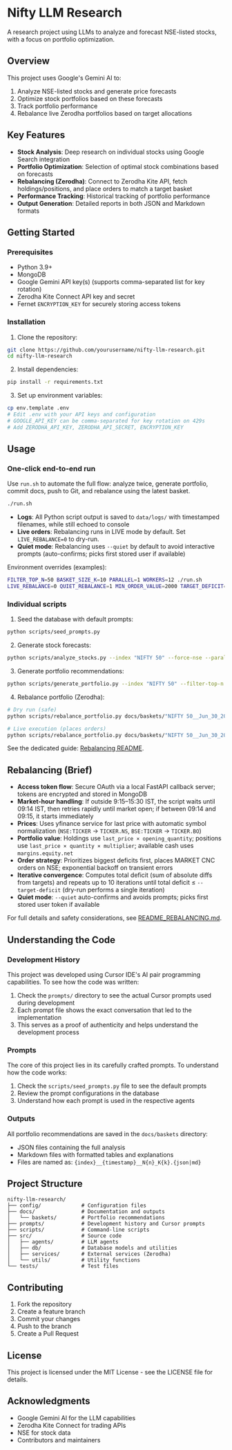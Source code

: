 # Nifty LLM Research

A research project using LLMs to analyze and forecast NSE-listed stocks, with a focus on portfolio optimization.

## Overview

This project uses Google's Gemini AI to:
1. Analyze NSE-listed stocks and generate price forecasts
2. Optimize stock portfolios based on these forecasts
3. Track portfolio performance
4. Rebalance live Zerodha portfolios based on target allocations

## Key Features

- **Stock Analysis**: Deep research on individual stocks using Google Search integration
- **Portfolio Optimization**: Selection of optimal stock combinations based on forecasts
- **Rebalancing (Zerodha)**: Connect to Zerodha Kite API, fetch holdings/positions, and place orders to match a target basket
- **Performance Tracking**: Historical tracking of portfolio performance
- **Output Generation**: Detailed reports in both JSON and Markdown formats

## Getting Started

### Prerequisites

- Python 3.9+
- MongoDB
- Google Gemini API key(s) (supports comma-separated list for key rotation)
- Zerodha Kite Connect API key and secret
- Fernet `ENCRYPTION_KEY` for securely storing access tokens

### Installation

1. Clone the repository:
```bash
git clone https://github.com/yourusername/nifty-llm-research.git
cd nifty-llm-research
```

2. Install dependencies:
```bash
pip install -r requirements.txt
```

3. Set up environment variables:
```bash
cp env.template .env
# Edit .env with your API keys and configuration
# GOOGLE_API_KEY can be comma-separated for key rotation on 429s
# Add ZERODHA_API_KEY, ZERODHA_API_SECRET, ENCRYPTION_KEY
```

## Usage

### One-click end-to-end run

Use `run.sh` to automate the full flow: analyze twice, generate portfolio, commit docs, push to Git, and rebalance using the latest basket.

```bash
./run.sh
```

- **Logs**: All Python script output is saved to `data/logs/` with timestamped filenames, while still echoed to console
- **Live orders**: Rebalancing runs in LIVE mode by default. Set `LIVE_REBALANCE=0` to dry-run.
- **Quiet mode**: Rebalancing uses `--quiet` by default to avoid interactive prompts (auto-confirms; picks first stored user if available)

Environment overrides (examples):
```bash
FILTER_TOP_N=50 BASKET_SIZE_K=10 PARALLEL=1 WORKERS=12 ./run.sh
LIVE_REBALANCE=0 QUIET_REBALANCE=1 MIN_ORDER_VALUE=2000 TARGET_DEFICIT=5000 ./run.sh
```

### Individual scripts

1. Seed the database with default prompts:
```bash
python scripts/seed_prompts.py
```

2. Generate stock forecasts:
```bash
python scripts/analyze_stocks.py --index "NIFTY 50" --force-nse --parallel -w 10
```

3. Generate portfolio recommendations:
```bash
python scripts/generate_portfolio.py --index "NIFTY 50" --filter-top-n 20 --basket-size-k 5
```

4. Rebalance portfolio (Zerodha):
```bash
# Dry run (safe)
python scripts/rebalance_portfolio.py docs/baskets/"NIFTY 50__Jun_30_2025_00_58__N20_K5.json" --dry-run --quiet --target-deficit 5000

# Live execution (places orders)
python scripts/rebalance_portfolio.py docs/baskets/"NIFTY 50__Jun_30_2025_00_58__N20_K5.json" --live --quiet --target-deficit 5000
```

See the dedicated guide: [Rebalancing README](README_REBALANCING.md).

## Rebalancing (Brief)

- **Access token flow**: Secure OAuth via a local FastAPI callback server; tokens are encrypted and stored in MongoDB
- **Market-hour handling**: If outside 9:15–15:30 IST, the script waits until 09:14 IST, then retries rapidly until market open; if between 09:14 and 09:15, it starts immediately
- **Prices**: Uses yfinance service for last price with automatic symbol normalization (`NSE:TICKER` → `TICKER.NS`, `BSE:TICKER` → `TICKER.BO`)
- **Portfolio value**: Holdings use `last_price × opening_quantity`; positions use `last_price × quantity × multiplier`; available cash uses `margins.equity.net`
- **Order strategy**: Prioritizes biggest deficits first, places MARKET CNC orders on NSE; exponential backoff on transient errors
- **Iterative convergence**: Computes total deficit (sum of absolute diffs from targets) and repeats up to 10 iterations until total deficit ≤ `--target-deficit` (dry-run performs a single iteration)
- **Quiet mode**: `--quiet` auto-confirms and avoids prompts; picks first stored user token if available

For full details and safety considerations, see [README_REBALANCING.md](README_REBALANCING.md).

## Understanding the Code

### Development History

This project was developed using Cursor IDE's AI pair programming capabilities. To see how the code was written:

1. Check the `prompts/` directory to see the actual Cursor prompts used during development
2. Each prompt file shows the exact conversation that led to the implementation
3. This serves as a proof of authenticity and helps understand the development process

### Prompts

The core of this project lies in its carefully crafted prompts. To understand how the code works:

1. Check the `scripts/seed_prompts.py` file to see the default prompts
2. Review the prompt configurations in the database
3. Understand how each prompt is used in the respective agents

### Outputs

All portfolio recommendations are saved in the `docs/baskets` directory:
- JSON files containing the full analysis
- Markdown files with formatted tables and explanations
- Files are named as: `{index}__{timestamp}__N{n}_K{k}.{json|md}`

## Project Structure

```
nifty-llm-research/
├── config/             # Configuration files
├── docs/               # Documentation and outputs
│   └── baskets/        # Portfolio recommendations
├── prompts/            # Development history and Cursor prompts
├── scripts/            # Command-line scripts
├── src/                # Source code
│   ├── agents/         # LLM agents
│   ├── db/             # Database models and utilities
│   ├── services/       # External services (Zerodha)
│   └── utils/          # Utility functions
└── tests/              # Test files
```

## Contributing

1. Fork the repository
2. Create a feature branch
3. Commit your changes
4. Push to the branch
5. Create a Pull Request

## License

This project is licensed under the MIT License - see the LICENSE file for details.

## Acknowledgments

- Google Gemini AI for the LLM capabilities
- Zerodha Kite Connect for trading APIs
- NSE for stock data
- Contributors and maintainers
